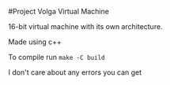 #Project Volga Virtual Machine

16-bit virtual machine with its own architecture. 

Made using c++

To compile run `make -C build`

I don't care about any errors you can get
